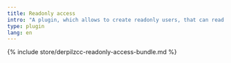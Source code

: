 ```yaml
---
title: Readonly access
intro: "A plugin, which allows to create readonly users, that can read times recorded for a special company."
type: plugin
lang: en
---
```


{% include store/derpilzcc-readonly-access-bundle.md %}
